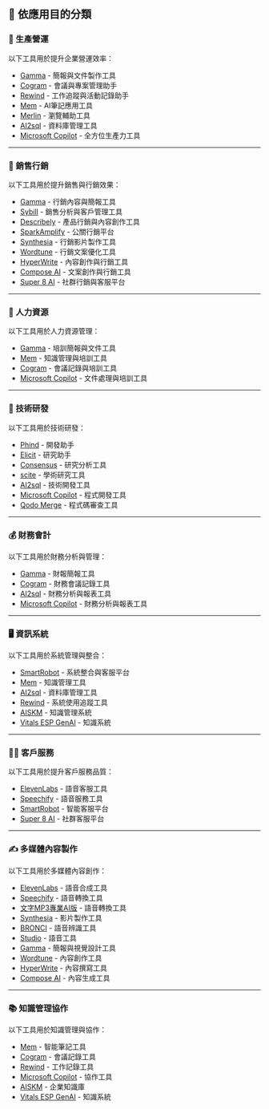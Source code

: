 ## 🎯 依應用目的分類

<!-- ### 生產營運 -->
<h3 id="operations">🏢 生產營運</h3>

以下工具用於提升企業營運效率：

- [Gamma](../../tools/application.md#gamma) - 簡報與文件製作工具
- [Cogram](../../tools/application.md#cogram) - 會議與專案管理助手
- [Rewind](../../tools/application.md#rewind) - 工作追蹤與活動記錄助手
- [Mem](../../tools/application.md#mem) - AI筆記應用工具
- [Merlin](../../tools/application.md#merlin) - 瀏覽輔助工具
- [AI2sql](../../tools/application.md#ai2sql) - 資料庫管理工具
- [Microsoft Copilot](../../tools/application.md#microsoft-copilot) -️ 全方位生產力工具

---

<!-- ### 銷售行銷 -->
<h3 id="sales-marketing">💼 銷售行銷</h3>

以下工具用於提升銷售與行銷效果：

- [Gamma](../../tools/application.md#gamma) - 行銷內容與簡報工具
- [Sybill](../../tools/application.md#sybill) - 銷售分析與客戶管理工具
- [Describely](../../tools/application.md#describely) - 產品行銷與內容創作工具
- [SparkAmplify](../../tools/application.md#sparkamplify) - 公關行銷平台
- [Synthesia](../../tools/application.md#synthesia) - 行銷影片製作工具
- [Wordtune](../../tools/application.md#wordtune) -️ 行銷文案優化工具
- [HyperWrite](../../tools/application.md#hyperwrite) - 內容創作與行銷工具
- [Compose AI](../../tools/application.md#compose-ai) -️ 文案創作與行銷工具
- [Super 8 AI](../../tools/application.md#super-8-ai) - 社群行銷與客服平台

---

<!--### 人力資源 -->
<h3 id="hr">👥 人力資源</h3>

以下工具用於人力資源管理：

- [Gamma](../../tools/application.md#gamma) - 培訓簡報與文件工具
- [Mem](../../tools/application.md#mem) - 知識管理與培訓工具
- [Cogram](../../tools/application.md#cogram) - 會議記錄與培訓工具
- [Microsoft Copilot](../../tools/application.md#microsoft-copilot) - 文件處理與培訓工具

---

<!-- ### 技術研發 -->
<h3 id="rd">🔬 技術研發</h3>

以下工具用於技術研發：

- [Phind](../../tools/application.md#phind) - 開發助手
- [Elicit](../../tools/application.md#elicit) - 研究助手
- [Consensus](../../tools/application.md#consensus) - 研究分析工具
- [scite](../../tools/application.md#scite) - 學術研究工具
- [AI2sql](../../tools/application.md#ai2sql) -️ 技術開發工具
- [Microsoft Copilot](../../tools/application.md#microsoft-copilot) -️ 程式開發工具
- [Qodo Merge](../../tools/application.md#qodo-merge) - 程式碼審查工具

---

<!-- ### 財務會計 -->
<h3 id="finance">💰 財務會計</h3>

以下工具用於財務分析與管理：

- [Gamma](../../tools/application.md#gamma) - 財報簡報工具
- [Cogram](../../tools/application.md#cogram) - 財務會議記錄工具
- [AI2sql](../../tools/application.md#ai2sql) - 財務分析與報表工具
- [Microsoft Copilot](../../tools/application.md#microsoft-copilot) - 財務分析與報表工具


---

<!-- ### 資訊系統 -->
<h3 id="it">🖥️ 資訊系統</h3>

以下工具用於系統管理與整合：

- [SmartRobot](../../tools/application.md#smartrobot) - 系統整合與客服平台
- [Mem](../../tools/application.md#mem) - 知識管理工具
- [AI2sql](../../tools/application.md#ai2sql) - 資料庫管理工具
- [Rewind](../../tools/application.md#rewind) - 系統使用追蹤工具
- [AISKM](../../tools/application.md#aiskm) -️ 知識管理系統
- [Vitals ESP GenAI](../../tools/application.md#vitals-esp-genai) - 知識系統

---

<!-- ### 客戶服務 -->
<h3 id="ustomer-service">👨‍💼 客戶服務</h3>

以下工具用於提升客戶服務品質：

- [ElevenLabs](../../tools/application.md#elevenlabs) - 語音客服工具
- [Speechify](../../tools/application.md#speechify) - 語音服務工具
- [SmartRobot](../../tools/application.md#smartrobot) - 智能客服平台
- [Super 8 AI](../../tools/application.md#super-8-ai) - 社群客服平台

---

<!-- ### 多媒體內容製作 -->
<h3 id="content">✍️ 多媒體內容製作</h3>

以下工具用於多媒體內容創作：

- [ElevenLabs](../../tools/application.md#elevenlabs) -️ 語音合成工具
- [Speechify](../../tools/application.md#speechify) - 語音轉換工具
- [文字MP3專業AI版](../../tools/application.md#iqt-ai) - 語音轉換工具
- [Synthesia](../../tools/application.md#synthesia) - 影片製作工具
- [BRONCI](../../tools/application.md#bronci) - 語音辨識工具
- [Studio](../../tools/application.md#studio) - 語音工具
- [Gamma](../../tools/application.md#gamma) - 簡報與視覺設計工具
- [Wordtune](../../tools/application.md#wordtune) -️ 內容創作工具
- [HyperWrite](../../tools/application.md#hyperwrite) - 內容撰寫工具
- [Compose AI](../../tools/application.md#compose-ai) -️ 內容生成工具

---

<!-- ### 知識管理協作 -->
<h3 id="km">📚 知識管理協作</h3>

以下工具用於知識管理與協作：

- [Mem](../../tools/application.md#mem) - 智能筆記工具
- [Cogram](../../tools/application.md#cogram) - 會議記錄工具
- [Rewind](../../tools/application.md#rewind) - 工作記錄工具
- [Microsoft Copilot](../../tools/application.md#microsoft-copilot) - 協作工具
- [AISKM](../../tools/application.md#aiskm) -️ 企業知識庫
- [Vitals ESP GenAI](../../tools/application.md#vitals-esp-genai) - 知識系統